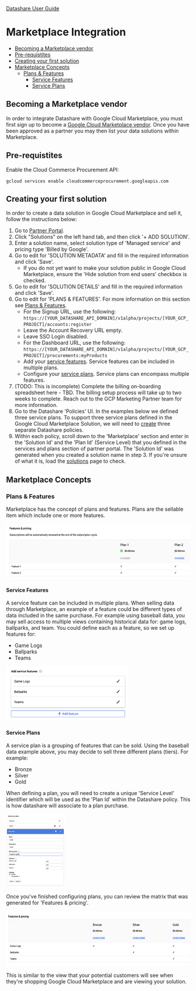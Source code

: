 [Datashare User Guide](./../README.md)

# Marketplace Integration
* [Becoming a Marketplace vendor](#becoming_a_marketplace_vendor)
* [Pre-requistites]($prerequisites)
* [Creating your first solution](#creating_your_first_solution)
* [Marketplace Concepts](#marketplace_concepts)
    * [Plans & Features](#plans_and_features)
        * [Service Features](#service_features)
        * [Service Plans](#service_plans)

## <a name="becoming_a_marketplace_vendor">Becoming a Marketplace vendor</a>
In order to integrate Datashare with Google Cloud Marketplace, you must first sign up to become a [Google Cloud Marketplace vendor](https://cloud.google.com/marketplace/docs/partners). Once you have been approved as a partner you may then list your data solutions within Marketplace.

## <a name="prerequisites">Pre-requistites</a>
Enable the Cloud Commerce Procurement API:

```
gcloud services enable cloudcommerceprocurement.googleapis.com
```

## <a name="creating_your_first_solution">Creating your first solution</a>
In order to create a data solution in Google Cloud Marketplace and sell it, follow the instructions below:

1. Go to [Partner Portal](https://console.cloud.google.com/partner/solutions).
2. Click "Solutions" on the left hand tab, and then click '+ ADD SOLUTION'.
3. Enter a solution name, select solution type of 'Managed service' and pricing type 'Billed by Google'.
4. Go to edit for 'SOLUTION METADATA' and fill in the required information and click 'Save'.
    * If you do not yet want to make your solution public in Google Cloud Marketplace, ensure the 'Hide solution from end users' checkbox is checked.
5. Go to edit for 'SOLUTION DETAILS' and fill in the required information and click 'Save'.
6. Go to edit for 'PLANS & FEATURES'. For more information on this section see [Plans & Features](#plans_and_features).
    * For the Signup URL, use the following: ```https://[YOUR_DATASHARE_API_DOMAIN]/v1alpha/projects/[YOUR_GCP_PROJECT]/accounts:register```
    * Leave the Account Recovery URL empty.
    * Leave SSO Login disabled.
    * For the Dashboard URL, use the following: ```https://[YOUR_DATASHARE_API_DOMAIN]/v1alpha/projects/[YOUR_GCP_PROJECT]/procurements:myProducts```
    * Add your [service features](#service_features). Service features can be included in multiple plans.
    * Configure your [service plans](#service_plans). Service plans can encompass multiple features.
7. (TODO: This is incomplete) Complete the billing on-boarding spreadsheet here - TBD. The billing setup process will take up to two weeks to complete. Reach out to the GCP Marketing Partner team for more information.
8. Go to the Datashare 'Policies' UI. In the examples below we defined three service plans. To support three service plans defined in the Google Cloud Marketplace Solution, we will need to [create](./POLICIES.md/#creating_a_policy) three separate Datashare policies.
9. Within each policy, scroll down to the 'Marketplace' section and enter in the 'Solution Id' and the 'Plan Id' (Service Level) that you defined in the services and plans section of partner portal. The 'Solution Id' was generated when you created a solution name in step 3. If you're unsure of what it is, load the [solutions](https://console.cloud.google.com/partner/solutions) page to check.

## <a name="marketplace_concepts">Marketplace Concepts</a>
### <a name="plans_and_features">Plans & Features</a>
Marketplace has the concept of plans and features. Plans are the sellable item which include one or more features.

<img src="./assets/marketplace_features.png" alt="Marketplace Features" height="150"/>

#### <a name="service_features">Service Features</a>
A service feature can be included in multiple plans. When selling data through Marketplace, an example of a feature could be different types of data included in the same purchase. For example using baseball data, you may sell access to multiple views containing historical data for: game logs, ballparks, and team. You could define each as a feature, so we set up features for:

* Game Logs
* Ballparks
* Teams

<img src="./assets/add_service_features.png" alt="Add Marketplace Service Features" height="150"/>

#### <a name="service_plans">Service Plans</a>
A service plan is a grouping of features that can be sold. Using the baseball data example above, you may decide to sell three different plans (tiers). For example:

* Bronze
* Silver
* Gold

When defining a plan, you will need to create a unique 'Service Level' identifier which will be used as the 'Plan Id' within the Datashare policy. This is how datashare will associate to a plan purchase.

<img src="./assets/add_service_plans.png" alt="Add Marketplace Service Plans" height="200"/>

Once you've finished configuring plans, you can review the matrix that was generated for 'Features & pricing'.

<img src="./assets/features_and_pricing.png" alt="Marketplace Features and Pricing" height="150"/>

This is similar to the view that your potential customers will see when they're shopping Google Cloud Marketplace and are viewing your solution.